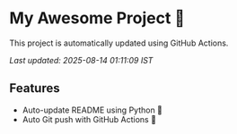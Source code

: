 # My Awesome Project 🚀

This project is automatically updated using GitHub Actions.

_Last updated: 2025-08-14 01:11:09 IST_

## Features
- Auto-update README using Python 🐍
- Auto Git push with GitHub Actions 🤖

